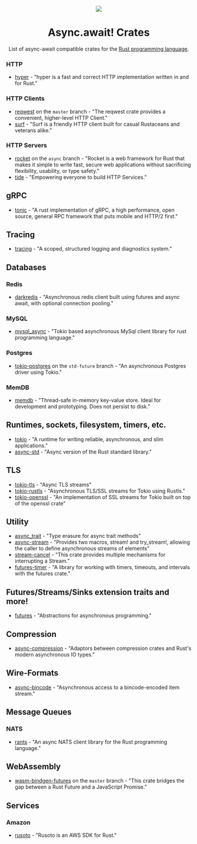 
<p align="center">
  <img align="center" src="https://raw.githubusercontent.com/rust-lang/crates.io/master/public/cargo.png"/>
</p>
<h1 align="center">Async.await! Crates</h1>
<p align="center">List of async-await compatible crates for the <a href="https://www.rust-lang.org/">Rust programming language</a>.</p>


### HTTP
- [hyper](https://docs.rs/hyper/latest) - "hyper is a fast and correct HTTP implementation written in and for Rust."

### HTTP Clients
- [reqwest](https://docs.rs/reqwest/latest) on the `master` branch - "The reqwest crate provides a convenient, higher-level HTTP Client."
- [surf](https://docs.rs/surf/latest) - "Surf is a friendly HTTP client built for casual Rustaceans and veterans alike."

### HTTP Servers
- [rocket](https://docs.rs/rocket/latest/) on the `async` branch - "Rocket is a web framework for Rust that makes it simple to write fast, secure web applications without sacrificing flexibility, usability, or type safety."
- [tide](https://docs.rs/tide/latest/) - "Empowering everyone to build HTTP Services."

## gRPC

- [tonic](https://docs.rs/tonic/) - "A rust implementation of gRPC, a high performance, open source, general RPC framework that puts mobile and HTTP/2 first."

## Tracing

- [tracing](https://docs.rs/tracing/latest/) - "A scoped, structured logging and diagnostics system."

## Databases

### Redis
- [darkredis](https://docs.rs/darkredis/latest) - "Asynchronous redis client built using futures and async await, with optional connection pooling."

### MySQL
- [mysql_async](https://docs.rs/mysql_async/latest) - "Tokio based asynchronous MySql client library for rust programming language."

### Postgres
- [tokio-postgres](https://docs.rs/tokio-postgres/latest) on the `std-future` branch - "An asynchronous Postgres driver using Tokio."

### MemDB
- [memdb](https://docs.rs/memdb/latest) - "Thread-safe in-memory key-value store. Ideal for development and prototyping. Does not persist to disk."

## Runtimes, sockets, filesystem, timers, etc.

- [tokio](https://docs.rs/tokio/latest) - "A runtime for writing reliable, asynchronous, and slim applications."
- [async-std](https://docs.rs/async-std/latest) - "Async version of the Rust standard library."

## TLS

- [tokio-tls](https://docs.rs/tokio-tls/latest) - "Async TLS streams"
- [tokio-rustls](https://docs.rs/tokio_rustls/latest) - "Asynchronous TLS/SSL streams for Tokio using Rustls."
- [tokio-openssl](https://docs.rs/tokio-openssl/latest) - "An implementation of SSL streams for Tokio built on top of the openssl crate"

## Utility

- [async_trait](https://docs.rs/async-trait/latest) - "Type erasure for async trait methods"
- [async-stream](https://docs.rs/async-stream/latest) - "Provides two macros, stream! and try_stream!, allowing the caller to define asynchronous streams of elements"
- [stream-cancel](https://docs.rs/stream-cancel/latest) - "This crate provides multiple mechanisms for interrupting a Stream."
- [futures-timer](https://docs.rs/futures-timer/latest/) - "A library for working with timers, timeouts, and intervals with the futures crate."

## Futures/Streams/Sinks extension traits and more!

- [futures](https://rust-lang-nursery.github.io/futures-api-docs/0.3.0-alpha.18/futures/) - "Abstractions for asynchronous programming."

## Compression

- [async-compression](https://docs.rs/async-compression/latest) - "Adaptors between compression crates and Rust's modern asynchronous IO types."

## Wire-Formats

- [async-bincode](https://docs.rs/async-bincode/latest) - "Asynchronous access to a bincode-encoded item stream."

## Message Queues

### NATS

- [rants](https://docs.rs/crate/rants/latest) - "An async NATS client library for the Rust programming language."

## WebAssembly

- [wasm-bindgen-futures](https://rustwasm.github.io/wasm-bindgen/api/wasm_bindgen_futures/) on the `master` branch - "This crate bridges the gap between a Rust Future and a JavaScript Promise."

## Services

### Amazon

- [rusoto](https://github.com/rusoto/rusoto) - "Rusoto is an AWS SDK for Rust."
